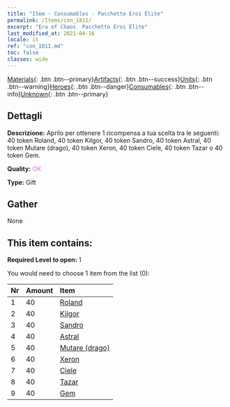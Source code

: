 ```yaml
---
title: "Item - Consumables - Pacchetto Eroi Élite"
permalink: /Items/con_1811/
excerpt: "Era of Chaos  Pacchetto Eroi Élite"
last_modified_at: 2021-04-16
locale: it
ref: "con_1811.md"
toc: false
classes: wide
---
```

 [Materials](/it/Items/){: .btn .btn--primary}[Artifacts](/it/Items/Artifacts/){: .btn .btn--success}[Units](/it/Items/Units/){: .btn .btn--warning}[Heroes](/it/Items/Heroes/){: .btn .btn--danger}[Consumables](/it/Items/Consumables/){: .btn .btn--info}[Unknown](/it/Items/Unknown/){: .btn .btn--primary}

## Dettagli
 **Descrizione:** Aprilo per ottenere 1 ricompensa a tua scelta tra le seguenti: 40 token Roland, 40 token Kilgor, 40 token Sandro, 40 token Astral, 40 token Mutare (drago), 40 token Xeron, 40 token Ciele, 40 token Tazar o 40 token Gem.

 **Quality:** <span style="color: #DA70D6">OK</span>

 **Type:** Gift

## Gather

  None

## This item contains:

 **Required Level to open:** 1

 You would need to choose 1 item from the list (0):

  | Nr | Amount |     Item    |
  |:---|:-------|:------------|
  | 1 | 40 | [Roland](/it/Items/her_362/) |  | 
  | 2 | 40 | [Kilgor](/it/Items/her_374/) |  | 
  | 3 | 40 | [Sandro](/it/Items/her_371/) |  | 
  | 4 | 40 | [Astral](/it/Items/her_388/) |  | 
  | 5 | 40 | [Mutare (drago)](/it/Items/her_390/) |  | 
  | 6 | 40 | [Xeron](/it/Items/her_383/) |  | 
  | 7 | 40 | [Ciele](/it/Items/her_382/) |  | 
  | 8 | 40 | [Tazar](/it/Items/her_393/) |  | 
  | 9 | 40 | [Gem](/it/Items/her_369/) |  | 
